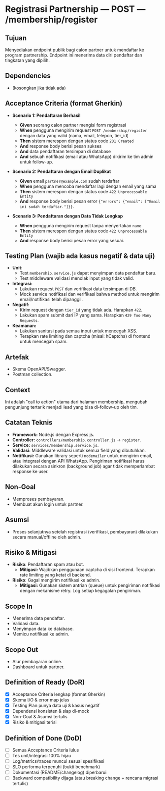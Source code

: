 # Registrasi Partnership — POST — /membership/register

## Tujuan
Menyediakan endpoint publik bagi calon partner untuk mendaftar ke program partnership. Endpoint ini menerima data diri pendaftar dan tingkatan yang dipilih.

## Dependencies
- (kosongkan jika tidak ada)

## Acceptance Criteria (format Gherkin)
- **Scenario 1: Pendaftaran Berhasil**
  - **Given** seorang calon partner mengisi form registrasi
  - **When** pengguna mengirim request `POST /membership/register` dengan data yang valid (nama, email, telepon, tier_id)
  - **Then** sistem merespon dengan status code `201 Created`
  - **And** response body berisi pesan sukses
  - **And** data pendaftaran tersimpan di database
  - **And** sebuah notifikasi (email atau WhatsApp) dikirim ke tim admin untuk follow-up.

- **Scenario 2: Pendaftaran dengan Email Duplikat**
  - **Given** email `partner@example.com` sudah terdaftar
  - **When** pengguna mencoba mendaftar lagi dengan email yang sama
  - **Then** sistem merespon dengan status code `422 Unprocessable Entity`
  - **And** response body berisi pesan error `{"errors": {"email": ["Email ini sudah terdaftar."]}}`.

- **Scenario 3: Pendaftaran dengan Data Tidak Lengkap**
  - **When** pengguna mengirim request tanpa menyertakan `name`
  - **Then** sistem merespon dengan status code `422 Unprocessable Entity`
  - **And** response body berisi pesan error yang sesuai.

## Testing Plan (wajib ada kasus negatif & data uji)
- **Unit:**
  - Test `membership.service.js` dapat menyimpan data pendaftar baru.
  - Test middleware validasi menolak input yang tidak valid.
- **Integrasi:**
  - Lakukan request `POST` dan verifikasi data tersimpan di DB.
  - Mock service notifikasi dan verifikasi bahwa method untuk mengirim email/notifikasi telah dipanggil.
- **Negatif:**
  - Kirim request dengan `tier_id` yang tidak ada. Harapkan `422`.
  - Lakukan spam submit dari IP yang sama. Harapkan `429 Too Many Requests`.
- **Keamanan:**
  - Lakukan sanitasi pada semua input untuk mencegah XSS.
  - Terapkan rate limiting dan captcha (misal: hCaptcha) di frontend untuk mencegah spam.

## Artefak
- Skema OpenAPI/Swagger.
- Postman collection.

## Context
Ini adalah "call to action" utama dari halaman membership, mengubah pengunjung tertarik menjadi lead yang bisa di-follow-up oleh tim.

## Catatan Teknis
- **Framework:** Node.js dengan Express.js.
- **Controller:** `controllers/membership.controller.js` -> `register`.
- **Service:** `services/membership.service.js`.
- **Validasi:** Middleware validasi untuk semua field yang dibutuhkan.
- **Notifikasi:** Gunakan library seperti `nodemailer` untuk mengirim email, atau integrasi dengan API WhatsApp. Pengiriman notifikasi harus dilakukan secara asinkron (background job) agar tidak memperlambat response ke user.

## Non-Goal
- Memproses pembayaran.
- Membuat akun login untuk partner.

## Asumsi
- Proses selanjutnya setelah registrasi (verifikasi, pembayaran) dilakukan secara manual/offline oleh admin.

## Risiko & Mitigasi
- **Risiko:** Pendaftaran spam atau bot.
  - **Mitigasi:** Wajibkan penggunaan captcha di sisi frontend. Terapkan rate limiting yang ketat di backend.
- **Risiko:** Gagal mengirim notifikasi ke admin.
  - **Mitigasi:** Gunakan sistem antrian (queue) untuk pengiriman notifikasi dengan mekanisme retry. Log setiap kegagalan pengiriman.

## Scope In
- Menerima data pendaftar.
- Validasi data.
- Menyimpan data ke database.
- Memicu notifikasi ke admin.

## Scope Out
- Alur pembayaran online.
- Dashboard untuk partner.

## Definition of Ready (DoR)
- [x] Acceptance Criteria lengkap (format Gherkin)  
- [x] Skema I/O & error map jelas  
- [x] Testing Plan punya data uji & kasus negatif  
- [x] Dependensi konsisten & siap di-mock  
- [x] Non-Goal & Asumsi tertulis  
- [x] Risiko & mitigasi terisi  

## Definition of Done (DoD)
- [ ] Semua Acceptance Criteria lulus  
- [ ] Tes unit/integrasi 100% hijau  
- [ ] Log/metrics/traces muncul sesuai spesifikasi  
- [ ] SLO performa terpenuhi (bukti benchmark)  
- [ ] Dokumentasi (README/changelog) diperbarui  
- [ ] Backward compatibility dijaga (atau breaking change + rencana migrasi tertulis)  

